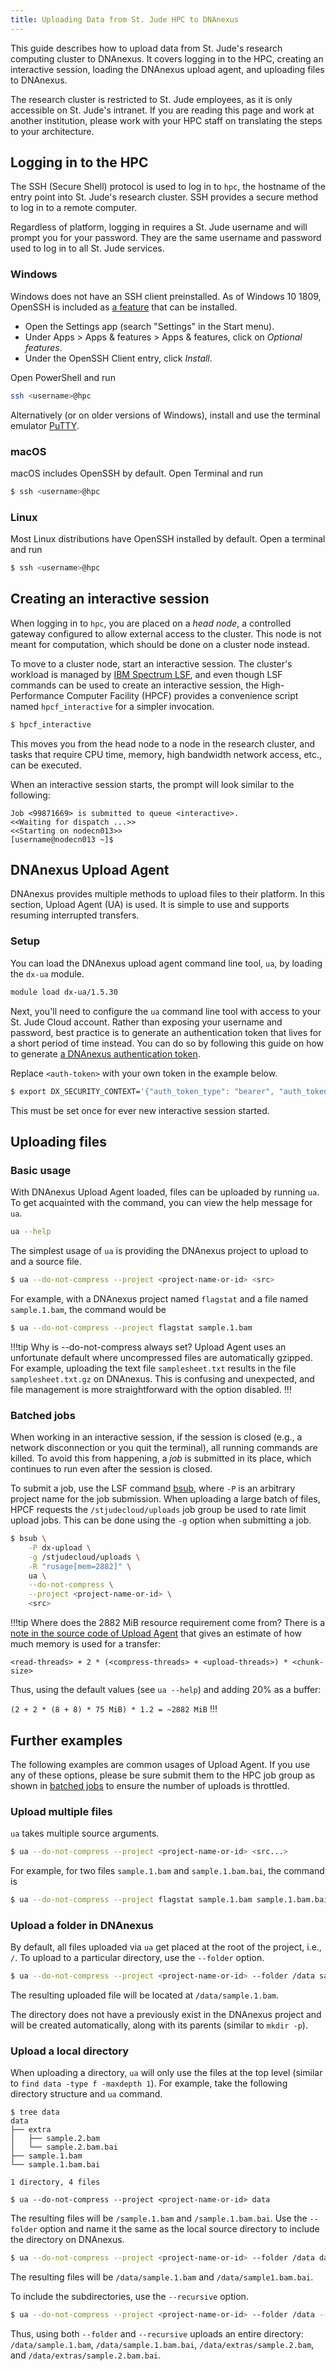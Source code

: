 ```yaml
---
title: Uploading Data from St. Jude HPC to DNAnexus
---
```



This guide describes how to upload data from St. Jude's research computing
cluster to DNAnexus. It covers logging in to the HPC, creating an interactive
session, loading the DNAnexus upload agent, and uploading files to DNAnexus.

The research cluster is restricted to St. Jude employees, as it is only
accessible on St. Jude's intranet. If you are reading this page and work at another institution, please work with your HPC staff on translating the steps to your architecture.

## Logging in to the HPC

The SSH (Secure Shell) protocol is used to log in to `hpc`, the hostname of
the entry point into St. Jude's research cluster. SSH provides a secure
method to log in to a remote computer.

Regardless of platform, logging in requires a St. Jude username and will
prompt you for your password. They are the same username and password used to
log in to all St. Jude services.

### Windows

Windows does not have an SSH client preinstalled. As of Windows 10 1809,
OpenSSH is included as [a feature] that can be installed.

  * Open the Settings app (search "Settings" in the Start menu).
  * Under Apps > Apps & features > Apps & features, click on _Optional
    features_.
  * Under the OpenSSH Client entry, click _Install_.

Open PowerShell and run
    
```bash
ssh <username>@hpc
```

Alternatively (or on older versions of Windows), install and use the terminal
emulator [PuTTY].

[a feature]: https://docs.microsoft.com/en-us/windows-server/administration/openssh/openssh_install_firstuse
[PuTTY]: https://www.chiark.greenend.org.uk/~sgtatham/putty/

### macOS

macOS includes OpenSSH by default. Open Terminal and run

```bash
$ ssh <username>@hpc
```

### Linux

Most Linux distributions have OpenSSH installed by default. Open a terminal
and run

```bash
$ ssh <username>@hpc
```

## Creating an interactive session

When logging in to `hpc`, you are placed on a _head node_, a controlled gateway
configured to allow external access to the cluster. This node is not meant for
computation, which should be done on a cluster node instead.

To move to a cluster node, start an interactive session. The cluster's
workload is managed by [IBM Spectrum LSF], and even though LSF commands can
be used to create an interactive session, the High-Performance Computer
Facility (HPCF) provides a convenience script named `hpcf_interactive` for a
simpler invocation.

```bash
$ hpcf_interactive
```

This moves you from the head node to a node in the research cluster, and
tasks that require CPU time, memory, high bandwidth network access, etc., can
be executed.

When an interactive session starts, the prompt will look similar to the
following:

```
Job <99871669> is submitted to queue <interactive>.
<<Waiting for dispatch ...>>
<<Starting on nodecn013>>
[username@nodecn013 ~]$
```

[IBM Spectrum LSF]: https://www.ibm.com/us-en/marketplace/hpc-workload-management

## DNAnexus Upload Agent

DNAnexus provides multiple methods to upload files to their platform. In this
section, Upload Agent (UA) is used. It is simple to use and supports
resuming interrupted transfers.

### Setup

You can load the DNAnexus upload agent command line tool, `ua`, by loading the `dx-ua` module.

```bash
module load dx-ua/1.5.30
```

Next, you'll need to configure the `ua` command line tool with access to your St. Jude Cloud account. Rather than exposing your username and password, best practice is to generate an authentication token that lives for a short period of time instead. You can do so by following this guide on how to generate [a DNAnexus
authentication token].

Replace `<auth-token>` with your own token in the example below.

```bash
$ export DX_SECURITY_CONTEXT='{"auth_token_type": "bearer", "auth_token": "<auth-token>"}'
```

This must be set once for ever new interactive session started.

[a DNAnexus authentication token]: https://documentation.dnanexus.com/user/login-and-logout#authentication-tokens

## Uploading files

### Basic usage

With DNAnexus Upload Agent loaded, files can be uploaded by
running `ua`. To get acquainted with the command, you can view the help message for `ua`.

```bash
ua --help
```

The simplest usage of `ua` is providing the DNAnexus project to upload to and
a source file.

```bash
$ ua --do-not-compress --project <project-name-or-id> <src>
```

For example, with a DNAnexus project named `flagstat` and a file named
`sample.1.bam`, the command would be

```bash
$ ua --do-not-compress --project flagstat sample.1.bam
```

!!!tip Why is --do-not-compress always set?
Upload Agent uses an unfortunate default where uncompressed files are
automatically gzipped. For example, uploading the text file
`samplesheet.txt` results in the file `samplesheet.txt.gz` on DNAnexus.
This is confusing and unexpected, and file management is more
straightforward with the option disabled.
!!!

### Batched jobs

When working in an interactive session, if the session is closed (e.g., a
network disconnection or you quit the terminal), all running commands are
killed. To avoid this from happening, a _job_ is submitted in its place,
which continues to run even after the session is closed.

To submit a job, use the LSF command [bsub], where `-P` is an arbitrary
project name for the job submission. When uploading a large batch of files, HPCF requests the
`/stjudecloud/uploads` job group be used to rate limit upload jobs. This can
be done using the `-g` option when submitting a job.

```bash
$ bsub \
    -P dx-upload \
    -g /stjudecloud/uploads \
    -R "rusage[mem=2882]" \
    ua \
    --do-not-compress \
    --project <project-name-or-id> \
    <src>
```

!!!tip Where does the 2882 MiB resource requirement come from?
There is a [note in the source code of Upload Agent][ua-main-mem] that
gives an estimate of how much memory is used for a transfer:

`<read-threads> + 2 * (<compress-threads> + <upload-threads>) * <chunk-size>`

Thus, using the default values (see `ua --help`) and adding 20% as a buffer:

`(2 + 2 * (8 + 8) * 75 MiB) * 1.2 = ~2882 MiB`
!!!

[bsub]: https://www.ibm.com/support/knowledgecenter/en/SSWRJV_10.1.0/lsf_command_ref/bsub.man_top.1.html
[ua-main-mem]: https://github.com/dnanexus/dx-toolkit/blob/9e6398e1ce1e8b210df3f3f50abc82932084b2b3/src/ua/main.cpp#L151-L162

## Further examples

The following examples are common usages of Upload Agent. If you use any of these options, please be sure submit them to the HPC job group as shown in [batched jobs](#batched-jobs) to ensure the number of uploads is throttled.

### Upload multiple files

`ua` takes multiple source arguments.

```bash
$ ua --do-not-compress --project <project-name-or-id> <src...>
```

For example, for two files `sample.1.bam` and `sample.1.bam.bai`, the command
is

```bash
$ ua --do-not-compress --project flagstat sample.1.bam sample.1.bam.bai
```

### Upload a folder in DNAnexus

By default, all files uploaded via `ua` get placed at the root of the
project, i.e., `/`. To upload to a particular directory, use the `--folder`
option.

```bash
$ ua --do-not-compress --project <project-name-or-id> --folder /data sample.1.bam
```

The resulting uploaded file will be located at `/data/sample.1.bam`.

The directory does not have a previously exist in the DNAnexus project and
will be created automatically, along with its parents (similar to `mkdir -p`).

### Upload a local directory

When uploading a directory, `ua` will only use the files at the top level
(similar to `find data -type f -maxdepth 1`). For example, take the following
directory structure and `ua` command.

```
$ tree data
data
├── extra
│   ├── sample.2.bam
│   └── sample.2.bam.bai
├── sample.1.bam
└── sample.1.bam.bai

1 directory, 4 files

$ ua --do-not-compress --project <project-name-or-id> data
```

The resulting files will be `/sample.1.bam` and `/sample.1.bam.bai`. Use the
`--folder` option and name it the same as the local source directory to
include the directory on DNAnexus.

```bash
$ ua --do-not-compress --project <project-name-or-id> --folder /data data
```

The resulting files will be `/data/sample.1.bam` and `/data/sample1.bam.bai`.

To include the subdirectories, use the `--recursive` option.

```bash
$ ua --do-not-compress --project <project-name-or-id> --folder /data --recursive data
```

Thus, using both `--folder` and `--recursive` uploads an entire directory:
`/data/sample.1.bam`, `/data/sample.1.bam.bai`, `/data/extras/sample.2.bam`,
and `/data/extras/sample.2.bam.bai`.
